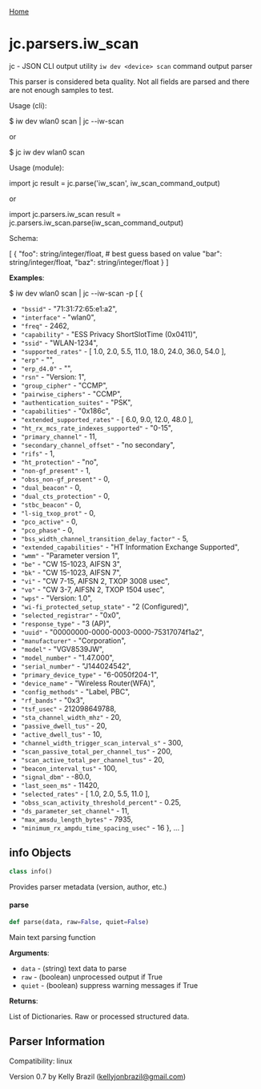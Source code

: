 [Home](https://kellyjonbrazil.github.io/jc/)
<a id="jc.parsers.iw_scan"></a>

# jc.parsers.iw\_scan

jc - JSON CLI output utility `iw dev <device> scan` command output parser

This parser is considered beta quality. Not all fields are parsed and there
are not enough samples to test.

Usage (cli):

$ iw dev wlan0 scan | jc --iw-scan

or

$ jc iw dev wlan0 scan

Usage (module):

import jc
result = jc.parse('iw_scan', iw_scan_command_output)

or

import jc.parsers.iw_scan
result = jc.parsers.iw_scan.parse(iw_scan_command_output)

Schema:

[
{
"foo":     string/integer/float,      # best guess based on value
"bar":     string/integer/float,
"baz":     string/integer/float
}
]

**Examples**:

  
  $ iw dev wlan0 scan | jc --iw-scan -p
  [
  {
- `"bssid"` - "71:31:72:65:e1:a2",
- `"interface"` - "wlan0",
- `"freq"` - 2462,
- `"capability"` - "ESS Privacy ShortSlotTime (0x0411)",
- `"ssid"` - "WLAN-1234",
- `"supported_rates"` - [
  1.0,
  2.0,
  5.5,
  11.0,
  18.0,
  24.0,
  36.0,
  54.0
  ],
- `"erp"` - "<no flags>",
- `"erp_d4.0"` - "<no flags>",
- `"rsn"` - "Version: 1",
- `"group_cipher"` - "CCMP",
- `"pairwise_ciphers"` - "CCMP",
- `"authentication_suites"` - "PSK",
- `"capabilities"` - "0x186c",
- `"extended_supported_rates"` - [
  6.0,
  9.0,
  12.0,
  48.0
  ],
- `"ht_rx_mcs_rate_indexes_supported"` - "0-15",
- `"primary_channel"` - 11,
- `"secondary_channel_offset"` - "no secondary",
- `"rifs"` - 1,
- `"ht_protection"` - "no",
- `"non-gf_present"` - 1,
- `"obss_non-gf_present"` - 0,
- `"dual_beacon"` - 0,
- `"dual_cts_protection"` - 0,
- `"stbc_beacon"` - 0,
- `"l-sig_txop_prot"` - 0,
- `"pco_active"` - 0,
- `"pco_phase"` - 0,
- `"bss_width_channel_transition_delay_factor"` - 5,
- `"extended_capabilities"` - "HT Information Exchange Supported",
- `"wmm"` - "Parameter version 1",
- `"be"` - "CW 15-1023, AIFSN 3",
- `"bk"` - "CW 15-1023, AIFSN 7",
- `"vi"` - "CW 7-15, AIFSN 2, TXOP 3008 usec",
- `"vo"` - "CW 3-7, AIFSN 2, TXOP 1504 usec",
- `"wps"` - "Version: 1.0",
- `"wi-fi_protected_setup_state"` - "2 (Configured)",
- `"selected_registrar"` - "0x0",
- `"response_type"` - "3 (AP)",
- `"uuid"` - "00000000-0000-0003-0000-75317074f1a2",
- `"manufacturer"` - "Corporation",
- `"model"` - "VGV8539JW",
- `"model_number"` - "1.47.000",
- `"serial_number"` - "J144024542",
- `"primary_device_type"` - "6-0050f204-1",
- `"device_name"` - "Wireless Router(WFA)",
- `"config_methods"` - "Label, PBC",
- `"rf_bands"` - "0x3",
- `"tsf_usec"` - 212098649788,
- `"sta_channel_width_mhz"` - 20,
- `"passive_dwell_tus"` - 20,
- `"active_dwell_tus"` - 10,
- `"channel_width_trigger_scan_interval_s"` - 300,
- `"scan_passive_total_per_channel_tus"` - 200,
- `"scan_active_total_per_channel_tus"` - 20,
- `"beacon_interval_tus"` - 100,
- `"signal_dbm"` - -80.0,
- `"last_seen_ms"` - 11420,
- `"selected_rates"` - [
  1.0,
  2.0,
  5.5,
  11.0
  ],
- `"obss_scan_activity_threshold_percent"` - 0.25,
- `"ds_parameter_set_channel"` - 11,
- `"max_amsdu_length_bytes"` - 7935,
- `"minimum_rx_ampdu_time_spacing_usec"` - 16
  },
  ...
  ]

<a id="jc.parsers.iw_scan.info"></a>

## info Objects

```python
class info()
```

Provides parser metadata (version, author, etc.)

<a id="jc.parsers.iw_scan.parse"></a>

#### parse

```python
def parse(data, raw=False, quiet=False)
```

Main text parsing function

**Arguments**:

  
- `data` - (string)  text data to parse
- `raw` - (boolean) unprocessed output if True
- `quiet` - (boolean) suppress warning messages if True
  

**Returns**:

  
  List of Dictionaries. Raw or processed structured data.

## Parser Information
Compatibility:  linux

Version 0.7 by Kelly Brazil (kellyjonbrazil@gmail.com)
